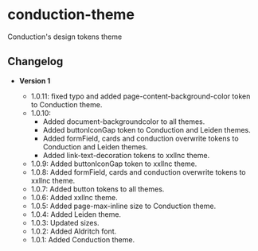 # conduction-theme
Conduction's design tokens theme

## Changelog

- **Version 1**

  - 1.0.11: fixed typo and added page-content-background-color token to Conduction theme.
  - 1.0.10: 
    - Added document-backgroundcolor to all themes.
    - Added buttonIconGap token to Conduction and Leiden themes.
    - Added formField, cards and conduction overwrite tokens to Conduction and Leiden themes.
    - Added link-text-decoration tokens to xxllnc theme.
  - 1.0.9: Added buttonIconGap token to xxllnc theme.
  - 1.0.8: Added formField, cards and conduction overwrite tokens to xxllnc theme.
  - 1.0.7: Added button tokens to all themes.
  - 1.0.6: Added xxllnc theme.
  - 1.0.5: Added page-max-inline size to Conduction theme.
  - 1.0.4: Added Leiden theme.
  - 1.0.3: Updated sizes.  
  - 1.0.2: Added Aldritch font.
  - 1.0.1: Added Conduction theme.
